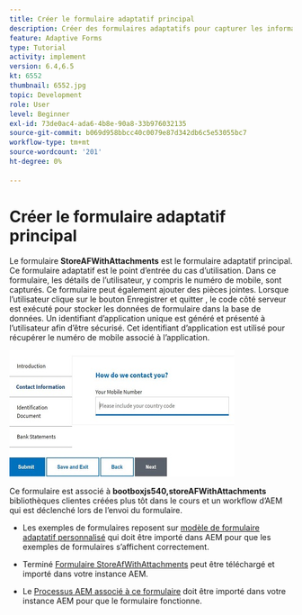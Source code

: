 ```yaml
---
title: Créer le formulaire adaptatif principal
description: Créer des formulaires adaptatifs pour capturer les informations sur le demandeur et le formulaire adaptatif pour récupérer le formulaire adaptatif enregistré
feature: Adaptive Forms
type: Tutorial
activity: implement
version: 6.4,6.5
kt: 6552
thumbnail: 6552.jpg
topic: Development
role: User
level: Beginner
exl-id: 73de0ac4-ada6-4b8e-90a8-33b976032135
source-git-commit: b069d958bbcc40c0079e87d342db6c5e53055bc7
workflow-type: tm+mt
source-wordcount: '201'
ht-degree: 0%

---
```


# Créer le formulaire adaptatif principal

Le formulaire **StoreAFWithAttachments** est le formulaire adaptatif principal. Ce formulaire adaptatif est le point d’entrée du cas d’utilisation. Dans ce formulaire, les détails de l’utilisateur, y compris le numéro de mobile, sont capturés. Ce formulaire peut également ajouter des pièces jointes. Lorsque l’utilisateur clique sur le bouton Enregistrer et quitter , le code côté serveur est exécuté pour stocker les données de formulaire dans la base de données. Un identifiant d’application unique est généré et présenté à l’utilisateur afin d’être sécurisé. Cet identifiant d’application est utilisé pour récupérer le numéro de mobile associé à l’application.

![formulaire d&#39;application principal](assets/6552.JPG)

Ce formulaire est associé à **bootboxjs540,storeAFWithAttachments** bibliothèques clientes créées plus tôt dans le cours et un workflow d’AEM qui est déclenché lors de l’envoi du formulaire.


* Les exemples de formulaires reposent sur [modèle de formulaire adaptatif personnalisé](assets/custom-template-with-page-component.zip) qui doit être importé dans AEM pour que les exemples de formulaires s’affichent correctement.

* Terminé [Formulaire StoreAfWithAttachments](assets/store-af-with-attachments-form.zip) peut être téléchargé et importé dans votre instance AEM.

* Le [Processus AEM associé à ce formulaire](assets/workflow-model-store-af-with-attachments.zip) doit être importé dans votre instance AEM pour que le formulaire fonctionne.

